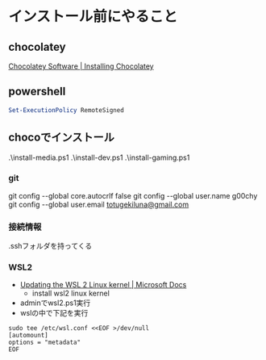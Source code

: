 # インストール前にやること

## chocolatey

[Chocolatey Software \| Installing Chocolatey](https://chocolatey.org/install#installing-chocolatey)

## powershell

```powershell
Set-ExecutionPolicy RemoteSigned
```

## chocoでインストール

.\install-media.ps1
.\install-dev.ps1
.\install-gaming.ps1

### git

git config --global core.autocrlf false
git config --global user.name g00chy
git config --global user.email totugekiluna@gmail.com

### 接続情報

.sshフォルダを持ってくる

### WSL2

- [Updating the WSL 2 Linux kernel \| Microsoft Docs](https://docs.microsoft.com/en-us/windows/wsl/wsl2-kernel)  
  - install wsl2 linux kernel
- adminでwsl2.ps1実行
- wslの中で下記を実行

```shell
sudo tee /etc/wsl.conf <<EOF >/dev/null
[automount]
options = "metadata"
EOF
```
